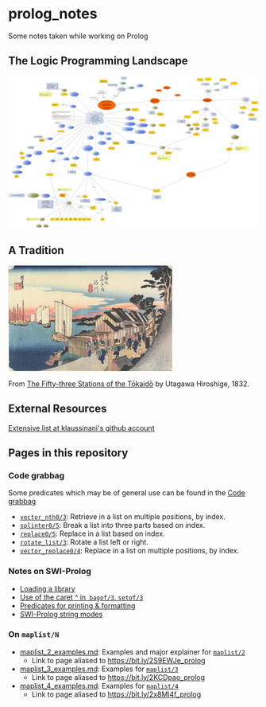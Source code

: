 # prolog_notes
Some notes taken while working on Prolog

## The Logic Programming Landscape

![The Logic Programming Landscape](pics/quick_map_of_lp_landscape/quick_map_of_lp_landscape.png)

## A Tradition

![Hiroshige: Shinagawa Station](pics/various/Hiroshige_Shinagawa_Station.jpg)

From [The Fifty-three Stations of the Tōkaidō](https://en.wikipedia.org/wiki/The_Fifty-three_Stations_of_the_T%C5%8Dkaid%C5%8D) by Utagawa Hiroshige, 1832.

## External Resources

[Extensive list at klaussinani's github account](https://github.com/klaussinani/awesome-prolog#resources)

## Pages in this repository

### Code grabbag

Some predicates which may be of general use can be found in the [Code grabbag](blob/master/code/README.md)

- [`vector_nth0/3`](https://github.com/dtonhofer/prolog_notes/blob/master/code/vector_nth0.pl): Retrieve in a list on multiple positions, by index.
- [`splinter0/5`](https://github.com/dtonhofer/prolog_notes/blob/master/code/splinter0.pl): Break a list into three parts based on index.
- [`replace0/5`](https://github.com/dtonhofer/prolog_notes/blob/master/code/splinter0.pl): Replace in a list based on index.
- [`rotate_list/3`](https://github.com/dtonhofer/prolog_notes/blob/master/code/rotate_list.pl): Rotate a list left or right.
- [`vector_replace0/4`](https://github.com/dtonhofer/prolog_notes/blob/master/code/vector_replace0.pl): Replace in a list on multiple positions, by index.

### Notes on SWI-Prolog

- [Loading a library](blob/master/swipl_notes/loading_lynx_library.md)
- [Use of the caret ^ in` bagof/3`, `setof/3`](blob/master/swipl_notes/notes_on_the_caret_used_in_bagof_goals.md)
- [Predicates for printing & formatting](prolog_notes/blob/master/swipl_notes/output_formatting.md)
- [SWI-Prolog string modes](blob/master/swipl_notes/swipl_string_modes.md)

### On `maplist/N`

- [maplist_2_examples.md](maplist/maplist_2_examples.md): Examples and major explainer for [`maplist/2`](https://www.swi-prolog.org/pldoc/man?predicate=maplist%2f2)
   - Link to page aliased to https://bit.ly/2S9EWJe_prolog
- [maplist_3_examples.md](maplist/maplist_3_examples.md): Examples for [`maplist/3`](https://www.swi-prolog.org/pldoc/doc_for?object=maplist/3)
   -  Link to page aliased to https://bit.ly/2KCDpao_prolog
- [maplist_4_examples.md](maplist/maplist_4_examples.md): Examples for [`maplist/4`](https://www.swi-prolog.org/pldoc/doc_for?object=maplist/4)
   -  Link to page aliased to https://bit.ly/2x8Ml4f_prolog


